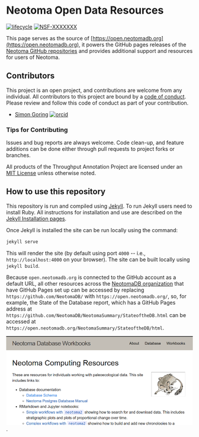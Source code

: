# Neotoma Open Data Resources

<!-- badges: start -->

[![lifecycle](https://img.shields.io/badge/lifecycle-stable-green.svg)](https://www.tidyverse.org/lifecycle/#stable)
[![NSF-XXXXXXX](https://img.shields.io/badge/NSF-1948926-blue.svg)](https://nsf.gov/awardsearch/showAward?AWD_ID=1948926)

This page serves as the source of [https://open.neotomadb.org](https://open.neotomadb.org), it powers the GitHub pages releases of the [Neotoma GitHub repositories](https://github.com/NeotomaDB) and provides additional support and resources for users of Neotoma.

<!-- badges: end -->

## Contributors

This project is an open project, and contributions are welcome from any individual.  All contributors to this project are bound by a [code of conduct](CODE_OF_CONDUCT.md).  Please review and follow this code of conduct as part of your contribution.

* [Simon Goring](http://goring.org) [![orcid](https://img.shields.io/badge/orcid-0000--0002--2700--4605-brightgreen.svg)](https://orcid.org/0000-0002-2700-4605)

### Tips for Contributing

Issues and bug reports are always welcome.  Code clean-up, and feature additions can be done either through pull requests to project forks or branches.

All products of the Throughput Annotation Project are licensed under an [MIT License](LICENSE) unless otherwise noted.

## How to use this repository

This repository is run and compiled using [Jekyll](https://jekyllrb.com/). To run Jekyll users need to install Ruby. All instructions for installation and use are described on the [Jekyll Installation pages](https://jekyllrb.com/docs/installation/).

Once Jekyll is installed the site can be run locally using the command:

```bash
jekyll serve
```

This will render the site (by default using port `4000` -- i.e., `http://localhost:4000` on your browser). The site can be built locally using `jekyll build`.

Because `open.neotomadb.org` is connected to the GitHub account as a default URL, all other resources across the [NeotomaDB organization](https://github.com/NeotomaDB) that have GitHub Pages set up can be accessed by replacing `https://github.com/NeotomaDB/` with `https://open.neotomadb.org/`, so, for example, the State of the Database report, which has a GitHub Pages address at `https://github.com/NeotomaDB/NeotomaSummary/StateoftheDB.html` can be accessed at `https://open.neotomadb.org/NeotomaSummary/StateoftheDB/html`.

![Neotoma webpage following a sucessful build.](/images/openneotomapage.png).